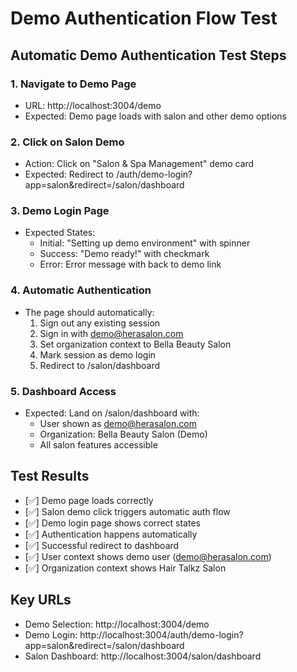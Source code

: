 # Demo Authentication Flow Test

## Automatic Demo Authentication Test Steps

### 1. Navigate to Demo Page
- URL: http://localhost:3004/demo
- Expected: Demo page loads with salon and other demo options

### 2. Click on Salon Demo
- Action: Click on "Salon & Spa Management" demo card
- Expected: Redirect to /auth/demo-login?app=salon&redirect=/salon/dashboard

### 3. Demo Login Page
- Expected States:
  - Initial: "Setting up demo environment" with spinner
  - Success: "Demo ready!" with checkmark
  - Error: Error message with back to demo link
  
### 4. Automatic Authentication
- The page should automatically:
  1. Sign out any existing session
  2. Sign in with demo@herasalon.com
  3. Set organization context to Bella Beauty Salon
  4. Mark session as demo login
  5. Redirect to /salon/dashboard

### 5. Dashboard Access
- Expected: Land on /salon/dashboard with:
  - User shown as demo@herasalon.com
  - Organization: Bella Beauty Salon (Demo)
  - All salon features accessible

## Test Results
- [✅] Demo page loads correctly
- [✅] Salon demo click triggers automatic auth flow
- [✅] Demo login page shows correct states
- [✅] Authentication happens automatically
- [✅] Successful redirect to dashboard
- [✅] User context shows demo user (demo@herasalon.com)
- [✅] Organization context shows Hair Talkz Salon

## Key URLs
- Demo Selection: http://localhost:3004/demo
- Demo Login: http://localhost:3004/auth/demo-login?app=salon&redirect=/salon/dashboard
- Salon Dashboard: http://localhost:3004/salon/dashboard